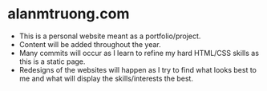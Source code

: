 # alanmtruong.com
- This is a personal website meant as a portfolio/project.
- Content will be added throughout the year.
- Many commits will occur as I learn to refine my hard HTML/CSS skills as this is a static page.
- Redesigns of the websites will happen as I try to find what looks best to me and what will display the skills/interests the best.
